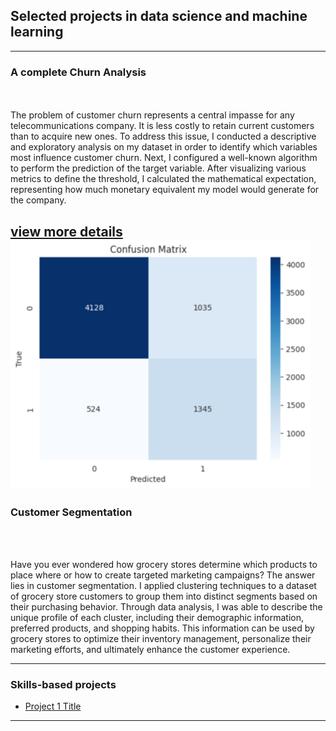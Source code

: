 ## Selected projects in data science and machine learning

---

### A complete Churn Analysis
<br><br>
The problem of customer churn represents a central impasse for any telecommunications company. It is less costly to retain current customers than to acquire new ones. To address this issue, I conducted a descriptive and exploratory analysis on my dataset in order to identify which variables most influence customer churn. Next, I configured a well-known algorithm to perform the prediction of the target variable. After visualizing various metrics to define the threshold, I calculated the mathematical expectation, representing how much monetary equivalent my model would generate for the company.

[view more details](https://github.com/Arthurr-Victor/A-Complete-Churn-Analysis)
<img src="images/ConfusionMatrix (1).png?raw=true"/>
---

### Customer Segmentation
<br><br>

Have you ever wondered how grocery stores determine which products to place where or how to create targeted marketing campaigns? The answer lies in customer segmentation. I applied clustering techniques to a dataset of grocery store customers to group them into distinct segments based on their purchasing behavior. Through data analysis, I was able to describe the unique profile of each cluster, including their demographic information, preferred products, and shopping habits. This information can be used by grocery stores to optimize their inventory management, personalize their marketing efforts, and ultimately enhance the customer experience.

---

### Skills-based projects

- [Project 1 Title](https://github.com/Arthurr-Victor/A-Complete-Churn-Analysis)


---





